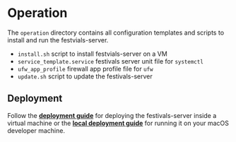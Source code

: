 # Operation

The `operation` directory contains all configuration templates and scripts to install and run the festvials-server.

* `install.sh` script to install festvials-server on a VM
* `service_template.service` festivals server unit file for `systemctl`
* `ufw_app_profile` firewall app profile file for `ufw`
* `update.sh` script to update the festivals-server

## Deployment

Follow the [**deployment guide**](DEPLOYMENT.md) for deploying the festivals-server inside a virtual machine or the [**local deployment guide**](./local/README.md) for running it on your macOS developer machine.
